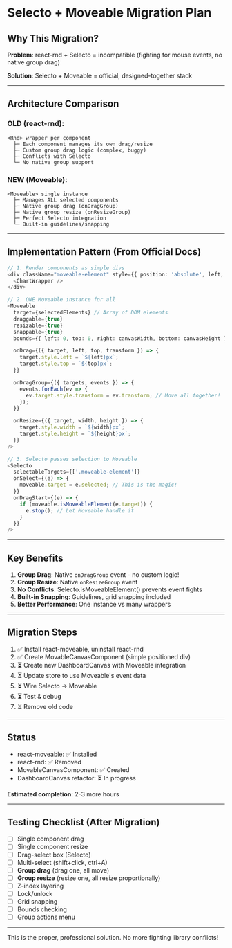 # Selecto + Moveable Migration Plan

## Why This Migration?

**Problem**: react-rnd + Selecto = incompatible (fighting for mouse events, no native group drag)

**Solution**: Selecto + Moveable = official, designed-together stack

---

## Architecture Comparison

### OLD (react-rnd):
```
<Rnd> wrapper per component
  ├─ Each component manages its own drag/resize
  ├─ Custom group drag logic (complex, buggy)
  ├─ Conflicts with Selecto
  └─ No native group support
```

### NEW (Moveable):
```
<Moveable> single instance
  ├─ Manages ALL selected components
  ├─ Native group drag (onDragGroup)
  ├─ Native group resize (onResizeGroup)
  ├─ Perfect Selecto integration
  └─ Built-in guidelines/snapping
```

---

## Implementation Pattern (From Official Docs)

```typescript
// 1. Render components as simple divs
<div className="moveable-element" style={{ position: 'absolute', left, top, width, height }}>
  <ChartWrapper />
</div>

// 2. ONE Moveable instance for all
<Moveable
  target={selectedElements} // Array of DOM elements
  draggable={true}
  resizable={true}
  snappable={true}
  bounds={{ left: 0, top: 0, right: canvasWidth, bottom: canvasHeight }}

  onDrag={({ target, left, top, transform }) => {
    target.style.left = `${left}px`;
    target.style.top = `${top}px`;
  }}

  onDragGroup={({ targets, events }) => {
    events.forEach(ev => {
      ev.target.style.transform = ev.transform; // Move all together!
    });
  }}

  onResize={({ target, width, height }) => {
    target.style.width = `${width}px`;
    target.style.height = `${height}px`;
  }}
/>

// 3. Selecto passes selection to Moveable
<Selecto
  selectableTargets={['.moveable-element']}
  onSelect={(e) => {
    moveable.target = e.selected; // This is the magic!
  }}
  onDragStart={(e) => {
    if (moveable.isMoveableElement(e.target)) {
      e.stop(); // Let Moveable handle it
    }
  }}
/>
```

---

## Key Benefits

1. **Group Drag**: Native `onDragGroup` event - no custom logic!
2. **Group Resize**: Native `onResizeGroup` event
3. **No Conflicts**: Selecto.isMoveableElement() prevents event fights
4. **Built-in Snapping**: Guidelines, grid snapping included
5. **Better Performance**: One instance vs many wrappers

---

## Migration Steps

1. ✅ Install react-moveable, uninstall react-rnd
2. ✅ Create MovableCanvasComponent (simple positioned div)
3. ⏳ Create new DashboardCanvas with Moveable integration
4. ⏳ Update store to use Moveable's event data
5. ⏳ Wire Selecto → Moveable
6. ⏳ Test & debug
7. ⏳ Remove old code

---

## Status

- react-moveable: ✅ Installed
- react-rnd: ✅ Removed
- MovableCanvasComponent: ✅ Created
- DashboardCanvas refactor: ⏳ In progress

**Estimated completion**: 2-3 more hours

---

## Testing Checklist (After Migration)

- [ ] Single component drag
- [ ] Single component resize
- [ ] Drag-select box (Selecto)
- [ ] Multi-select (shift+click, ctrl+A)
- [ ] **Group drag** (drag one, all move)
- [ ] **Group resize** (resize one, all resize proportionally)
- [ ] Z-index layering
- [ ] Lock/unlock
- [ ] Grid snapping
- [ ] Bounds checking
- [ ] Group actions menu

---

This is the proper, professional solution. No more fighting library conflicts!
